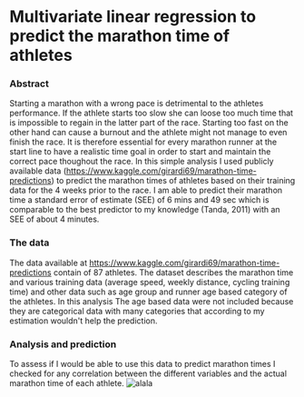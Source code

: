 Multivariate linear regression to predict the marathon time of athletes
======
### Abstract
Starting a marathon with a wrong pace is detrimental to the athletes performance. If the athlete starts too slow she can loose too much time that is impossible to regain in the latter part of the race. Starting too fast on the other hand can cause a burnout and the athlete might not manage to even finish the race. It is therefore essential for every marathon runner at the start line to have a realistic time goal in order to start and maintain the correct pace thoughout the race. In this simple analysis I used publicly available data (https://www.kaggle.com/girardi69/marathon-time-predictions) to predict the marathon times of athletes based on their training data for the 4 weeks prior to the race. I am able to predict their marathon time a standard error of estimate (SEE) of 6 mins and 49 sec which is comparable to the best predictor to my knowledge (Tanda, 2011) with an SEE of about 4 minutes.

### The data
The data available at https://www.kaggle.com/girardi69/marathon-time-predictions contain of 87 athletes. The dataset describes the marathon time and various training data (average speed, weekly distance, cycling training time) and other data such as age group and runner age based category of the athletes. In this analysis The age based data were not included because they are categorical data with many categories that according to my estimation wouldn't help the prediction.

### Analysis and prediction
To assess if I would be able to use this data to predict marathon times I checked for any correlation between the different variables and the actual marathon time of each athlete. 
![alala](http://github.com/andtsouris/Data_Science_portfolio/multivariate_linear_regression-Marathon_time_predictor/assets/marathonTime_distance_corPlot.jpg "title")
